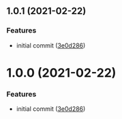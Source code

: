 ## 1.0.1 (2021-02-22)


### Features

* initial commit ([3e0d286](https://github.com/anantoghosh/eslint-config-good-code/commit/3e0d28609bc396aa73068f8db5c13f5d222b3c44))



# 1.0.0 (2021-02-22)


### Features

* initial commit ([3e0d286](https://github.com/anantoghosh/eslint-config-good-code/commit/3e0d28609bc396aa73068f8db5c13f5d222b3c44))



